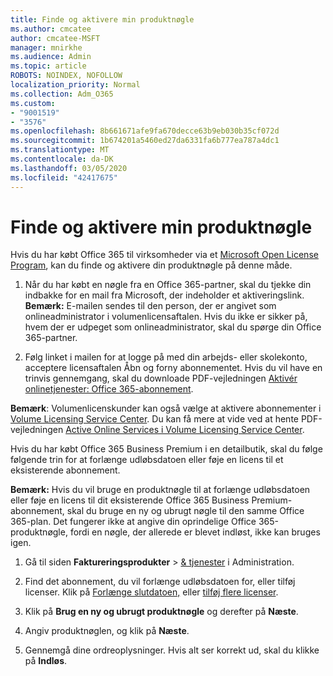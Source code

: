 ```yaml
---
title: Finde og aktivere min produktnøgle
ms.author: cmcatee
author: cmcatee-MSFT
manager: mnirkhe
ms.audience: Admin
ms.topic: article
ROBOTS: NOINDEX, NOFOLLOW
localization_priority: Normal
ms.collection: Adm_O365
ms.custom:
- "9001519"
- "3576"
ms.openlocfilehash: 8b661671afe9fa670decce63b9eb030b35cf072d
ms.sourcegitcommit: 1b674201a5460ed27da6331fa6b777ea787a4dc1
ms.translationtype: MT
ms.contentlocale: da-DK
ms.lasthandoff: 03/05/2020
ms.locfileid: "42417675"
---
```

# <a name="find-and-activate-my-product-key"></a>Finde og aktivere min produktnøgle

Hvis du har købt Office 365 til virksomheder via et [Microsoft Open License Program](https://go.microsoft.com/fwlink/p/?LinkID=613298), kan du finde og aktivere din produktnøgle på denne måde.

1. Når du har købt en nøgle fra en Office 365-partner, skal du tjekke din indbakke for en mail fra Microsoft, der indeholder et aktiveringslink.  **Bemærk:** E-mailen sendes til den person, der er angivet som onlineadministrator i volumenlicensaftalen.  Hvis du ikke er sikker på, hvem der er udpeget som onlineadministrator, skal du spørge din Office 365-partner.

2. Følg linket i mailen for at logge på med din arbejds- eller skolekonto, acceptere licensaftalen Åbn og forny abonnementet.  Hvis du vil have en trinvis gennemgang, skal du downloade PDF-vejledningen [Aktivér onlinetjenester: Office 365-abonnement](https://go.microsoft.com/fwlink/p/?LinkId=618100). 

**Bemærk**: Volumenlicenskunder kan også vælge at aktivere abonnementer i [Volume Licensing Service Center](https://go.microsoft.com/fwlink/p/?LinkID=282016).  Du kan få mere at vide ved at hente PDF-vejledningen [Active Online Services i Volume Licensing Service Center](https://go.microsoft.com/fwlink/p/?LinkId=618096).

Hvis du har købt Office 365 Business Premium i en detailbutik, skal du følge følgende trin for at forlænge udløbsdatoen eller føje en licens til et eksisterende abonnement.

**Bemærk:** Hvis du vil bruge en produktnøgle til at forlænge udløbsdatoen eller føje en licens til dit eksisterende Office 365 Business Premium-abonnement, skal du bruge en ny og ubrugt nøgle til den samme Office 365-plan.  Det fungerer ikke at angive din oprindelige Office 365-produktnøgle, fordi en nøgle, der allerede er blevet indløst, ikke kan bruges igen.

1. Gå til siden **Faktureringsprodukter** > [& tjenester](https://go.microsoft.com/fwlink/p/?linkid=842054) i Administration.

2. Find det abonnement, du vil forlænge udløbsdatoen for, eller tilføj licenser.  Klik på [Forlænge slutdatoen,](https://go.microsoft.com/fwlink/p/?linkid=842054) eller [tilføj flere licenser](https://go.microsoft.com/fwlink/p/?linkid=842054).

3. Klik på **Brug en ny og ubrugt produktnøgle** og derefter på **Næste**.

4. Angiv produktnøglen, og klik på **Næste**.

5. Gennemgå dine ordreoplysninger.  Hvis alt ser korrekt ud, skal du klikke på **Indløs**.